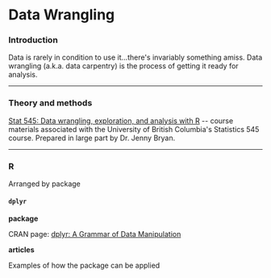 # Data Wrangling

### Introduction

Data is rarely in condition to use it...there's invariably something amiss.  Data wrangling (a.k.a. data carpentry) is the process of getting it ready for analysis.

---
### Theory and methods


[Stat 545: Data wrangling, exploration, and analysis with R](http://stat545.com/index.html) -- course materials associated with the University of British Columbia's Statistics 545 course. Prepared in large part by Dr. Jenny Bryan.


---
### R

Arranged by package

#### `dplyr`

**package**

CRAN page: [dplyr: A Grammar of Data Manipulation](https://cran.r-project.org/web/packages/dplyr/index.html)

**articles**

Examples of how the package can be applied


